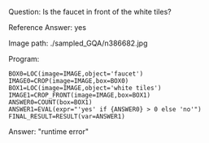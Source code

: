 Question: Is the faucet in front of the white tiles?

Reference Answer: yes

Image path: ./sampled_GQA/n386682.jpg

Program:

```
BOX0=LOC(image=IMAGE,object='faucet')
IMAGE0=CROP(image=IMAGE,box=BOX0)
BOX1=LOC(image=IMAGE,object='white tiles')
IMAGE1=CROP_FRONT(image=IMAGE,box=BOX1)
ANSWER0=COUNT(box=BOX1)
ANSWER1=EVAL(expr="'yes' if {ANSWER0} > 0 else 'no'")
FINAL_RESULT=RESULT(var=ANSWER1)
```
Answer: "runtime error"

